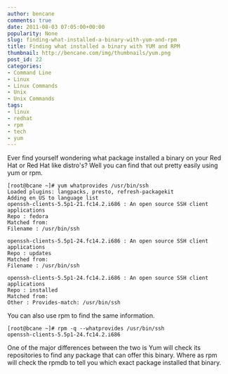 ```yaml
---
author: bencane
comments: true
date: 2011-08-03 07:05:00+00:00
popularity: None
slug: finding-what-installed-a-binary-with-yum-and-rpm
title: Finding what installed a binary with YUM and RPM
thumbnail: http://bencane.com/img/thumbnails/yum.png
post_id: 22
categories:
- Command Line
- Linux
- Linux Commands
- Unix
- Unix Commands
tags:
- linux
- redhat
- rpm
- tech
- yum
---
```


Ever find yourself wondering what package installed a binary on your Red Hat or Red Hat like distro's? Well you can find that out pretty easily using yum or rpm.

    [root@bcane ~]# yum whatprovides /usr/bin/ssh
    Loaded plugins: langpacks, presto, refresh-packagekit  
    Adding en_US to language list  
    openssh-clients-5.5p1-21.fc14.2.i686 : An open source SSH client applications  
    Repo : fedora  
    Matched from:  
    Filename : /usr/bin/ssh  
      
    openssh-clients-5.5p1-24.fc14.2.i686 : An open source SSH client applications  
    Repo : updates  
    Matched from:  
    Filename : /usr/bin/ssh  
      
    openssh-clients-5.5p1-24.fc14.2.i686 : An open source SSH client applications  
    Repo : installed  
    Matched from:  
    Other : Provides-match: /usr/bin/ssh

You can also use rpm to find the same information.

    [root@bcane ~]# rpm -q --whatprovides /usr/bin/ssh
    openssh-clients-5.5p1-24.fc14.2.i686

One of the major differences between the two is Yum will check its repositories to find any package that can offer this binary. Where as rpm will check the rpmdb to tell you which exact package installed that binary.
